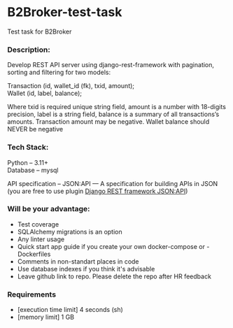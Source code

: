 # B2Broker-test-task
Test task for B2Broker

### Description:
Develop REST API server using django-rest-framework with pagination, sorting and filtering for two models:

Transaction (id, wallet_id (fk), txid, amount);<br>
Wallet (id, label, balance);

Where txid is required unique string field, amount is a number with 18-digits precision, label is a string field, balance is a summary of all transactions’s amounts. Transaction amount may be negative. Wallet balance should NEVER be negative

### Tech Stack:
Python – 3.11+<br>
Database – mysql

API specification – JSON:API — A specification for building APIs in JSON
(you are free to use plugin [Django REST framework JSON:API](https://django-rest-framework-json-api.readthedocs.io/en/stable/))

### Will be your advantage:

- Test coverage
- SQLAlchemy migrations is an option
- Any linter usage
- Quick start app guide if you create your own docker-compose or - Dockerfiles
- Comments in non-standart places in code
- Use database indexes if you think it's advisable
- Leave github link to repo. Please delete the repo after HR feedback

### Requirements
- [execution time limit] 4 seconds (sh)
- [memory limit] 1 GB
